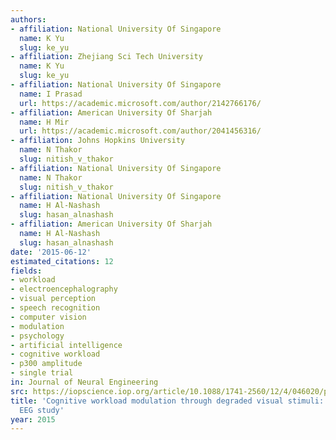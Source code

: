 ```yaml
---
authors:
- affiliation: National University Of Singapore
  name: K Yu
  slug: ke_yu
- affiliation: Zhejiang Sci Tech University
  name: K Yu
  slug: ke_yu
- affiliation: National University Of Singapore
  name: I Prasad
  url: https://academic.microsoft.com/author/2142766176/
- affiliation: American University Of Sharjah
  name: H Mir
  url: https://academic.microsoft.com/author/2041456316/
- affiliation: Johns Hopkins University
  name: N Thakor
  slug: nitish_v_thakor
- affiliation: National University Of Singapore
  name: N Thakor
  slug: nitish_v_thakor
- affiliation: National University Of Singapore
  name: H Al-Nashash
  slug: hasan_alnashash
- affiliation: American University Of Sharjah
  name: H Al-Nashash
  slug: hasan_alnashash
date: '2015-06-12'
estimated_citations: 12
fields:
- workload
- electroencephalography
- visual perception
- speech recognition
- computer vision
- modulation
- psychology
- artificial intelligence
- cognitive workload
- p300 amplitude
- single trial
in: Journal of Neural Engineering
src: https://iopscience.iop.org/article/10.1088/1741-2560/12/4/046020/pdf
title: 'Cognitive workload modulation through degraded visual stimuli: a single-trial
  EEG study'
year: 2015
---
```

